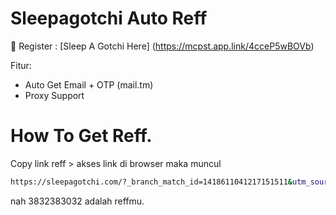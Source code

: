 # Sleepagotchi Auto Reff

📯 Register : [Sleep A Gotchi Here] (https://mcpst.app.link/4cceP5wBOVb)

Fitur:

- Auto Get Email + OTP (mail.tm)
- Proxy Support

# How To Get Reff.

Copy link reff > akses link di browser maka muncul

```bash
https://sleepagotchi.com/?_branch_match_id=1418611041217151511&utm_source=3832383032&utm_medium=referral&_braxxxxxxxx
```

nah 3832383032 adalah reffmu.
